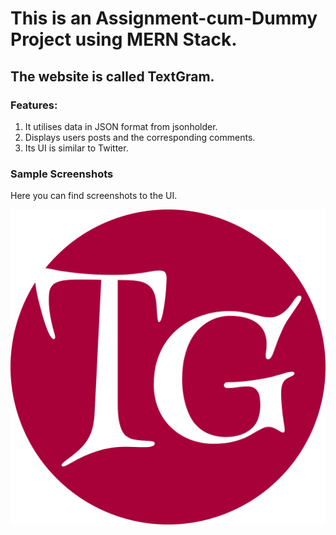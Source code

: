 # This is an Assignment-cum-Dummy Project using MERN Stack.

## The website is called TextGram.

### Features:

1. It utilises data in JSON format from jsonholder.
2. Displays users posts and the corresponding comments.
3. Its UI is similar to Twitter.

### Sample Screenshots

Here you can find screenshots to the UI.
<br>

<img src="./public/android-chrome-512x512.png">
